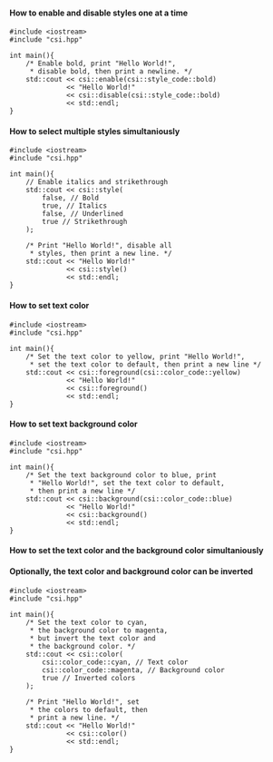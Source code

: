 #### How to enable and disable styles one at a time
```
#include <iostream>
#include "csi.hpp"

int main(){
	/* Enable bold, print "Hello World!",
	 * disable bold, then print a newline. */
	std::cout << csi::enable(csi::style_code::bold)
	          << "Hello World!"
	          << csi::disable(csi::style_code::bold)
	          << std::endl;
}
```

#### How to select multiple styles simultaniously
```
#include <iostream>
#include "csi.hpp"

int main(){
	// Enable italics and strikethrough
	std::cout << csi::style(
		false, // Bold
		true, // Italics
		false, // Underlined
		true // Strikethrough
	);

	/* Print "Hello World!", disable all
	 * styles, then print a new line. */
	std::cout << "Hello World!"
	          << csi::style()
	          << std::endl;
}
```

#### How to set text color
```
#include <iostream>
#include "csi.hpp"

int main(){
	/* Set the text color to yellow, print "Hello World!",
	 * set the text color to default, then print a new line */
	std::cout << csi::foreground(csi::color_code::yellow)
	          << "Hello World!"
	          << csi::foreground()
	          << std::endl;
}
```

#### How to set text background color
```
#include <iostream>
#include "csi.hpp"

int main(){
	/* Set the text background color to blue, print
	 * "Hello World!", set the text color to default,
	 * then print a new line */
	std::cout << csi::background(csi::color_code::blue)
	          << "Hello World!"
	          << csi::background()
	          << std::endl;
}
```

#### How to set the text color and the background color simultaniously
#### Optionally, the text color and background color can be inverted
```
#include <iostream>
#include "csi.hpp"

int main(){
	/* Set the text color to cyan,
	 * the background color to magenta,
	 * but invert the text color and
	 * the background color. */
	std::cout << csi::color(
		csi::color_code::cyan, // Text color
		csi::color_code::magenta, // Background color
		true // Inverted colors
	);

	/* Print "Hello World!", set
	 * the colors to default, then
	 * print a new line. */
	std::cout << "Hello World!"
	          << csi::color()
	          << std::endl;
}
```
